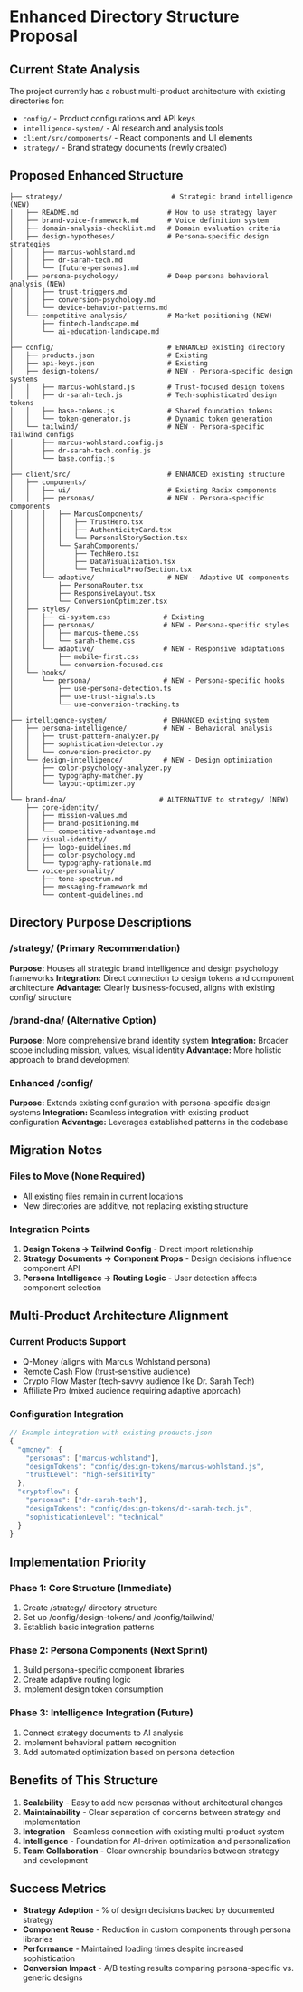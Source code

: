 # Enhanced Directory Structure Proposal

## Current State Analysis
The project currently has a robust multi-product architecture with existing directories for:
- `config/` - Product configurations and API keys
- `intelligence-system/` - AI research and analysis tools
- `client/src/components/` - React components and UI elements
- `strategy/` - Brand strategy documents (newly created)

## Proposed Enhanced Structure

```
├── strategy/                           # Strategic brand intelligence (NEW)
│   ├── README.md                      # How to use strategy layer
│   ├── brand-voice-framework.md       # Voice definition system
│   ├── domain-analysis-checklist.md   # Domain evaluation criteria
│   ├── design-hypotheses/             # Persona-specific design strategies
│   │   ├── marcus-wohlstand.md
│   │   ├── dr-sarah-tech.md
│   │   └── [future-personas].md
│   ├── persona-psychology/            # Deep persona behavioral analysis (NEW)
│   │   ├── trust-triggers.md
│   │   ├── conversion-psychology.md
│   │   └── device-behavior-patterns.md
│   └── competitive-analysis/          # Market positioning (NEW)
│       ├── fintech-landscape.md
│       └── ai-education-landscape.md
│
├── config/                            # ENHANCED existing directory
│   ├── products.json                  # Existing
│   ├── api-keys.json                  # Existing
│   ├── design-tokens/                 # NEW - Persona-specific design systems
│   │   ├── marcus-wohlstand.js        # Trust-focused design tokens
│   │   ├── dr-sarah-tech.js           # Tech-sophisticated design tokens
│   │   ├── base-tokens.js             # Shared foundation tokens
│   │   └── token-generator.js         # Dynamic token generation
│   └── tailwind/                      # NEW - Persona-specific Tailwind configs
│       ├── marcus-wohlstand.config.js
│       ├── dr-sarah-tech.config.js
│       └── base.config.js
│
├── client/src/                        # ENHANCED existing structure
│   ├── components/
│   │   ├── ui/                        # Existing Radix components
│   │   ├── personas/                  # NEW - Persona-specific components
│   │   │   ├── MarcusComponents/
│   │   │   │   ├── TrustHero.tsx
│   │   │   │   ├── AuthenticityCard.tsx
│   │   │   │   └── PersonalStorySection.tsx
│   │   │   └── SarahComponents/
│   │   │       ├── TechHero.tsx
│   │   │       ├── DataVisualization.tsx
│   │   │       └── TechnicalProofSection.tsx
│   │   └── adaptive/                  # NEW - Adaptive UI components
│   │       ├── PersonaRouter.tsx
│   │       ├── ResponsiveLayout.tsx
│   │       └── ConversionOptimizer.tsx
│   ├── styles/
│   │   ├── ci-system.css             # Existing
│   │   ├── personas/                 # NEW - Persona-specific styles
│   │   │   ├── marcus-theme.css
│   │   │   └── sarah-theme.css
│   │   └── adaptive/                 # NEW - Responsive adaptations
│   │       ├── mobile-first.css
│   │       └── conversion-focused.css
│   └── hooks/
│       └── persona/                  # NEW - Persona-specific hooks
│           ├── use-persona-detection.ts
│           ├── use-trust-signals.ts
│           └── use-conversion-tracking.ts
│
├── intelligence-system/              # ENHANCED existing system
│   ├── persona-intelligence/         # NEW - Behavioral analysis
│   │   ├── trust-pattern-analyzer.py
│   │   ├── sophistication-detector.py
│   │   └── conversion-predictor.py
│   └── design-intelligence/          # NEW - Design optimization
│       ├── color-psychology-analyzer.py
│       ├── typography-matcher.py
│       └── layout-optimizer.py
│
└── brand-dna/                       # ALTERNATIVE to strategy/ (NEW)
    ├── core-identity/
    │   ├── mission-values.md
    │   ├── brand-positioning.md
    │   └── competitive-advantage.md
    ├── visual-identity/
    │   ├── logo-guidelines.md
    │   ├── color-psychology.md
    │   └── typography-rationale.md
    └── voice-personality/
        ├── tone-spectrum.md
        ├── messaging-framework.md
        └── content-guidelines.md
```

## Directory Purpose Descriptions

### /strategy/ (Primary Recommendation)
**Purpose:** Houses all strategic brand intelligence and design psychology frameworks
**Integration:** Direct connection to design tokens and component architecture
**Advantage:** Clearly business-focused, aligns with existing config/ structure

### /brand-dna/ (Alternative Option)
**Purpose:** More comprehensive brand identity system
**Integration:** Broader scope including mission, values, visual identity
**Advantage:** More holistic approach to brand development

### Enhanced /config/
**Purpose:** Extends existing configuration with persona-specific design systems
**Integration:** Seamless integration with existing product configuration
**Advantage:** Leverages established patterns in the codebase

## Migration Notes

### Files to Move (None Required)
- All existing files remain in current locations
- New directories are additive, not replacing existing structure

### Integration Points
1. **Design Tokens → Tailwind Config** - Direct import relationship
2. **Strategy Documents → Component Props** - Design decisions influence component API
3. **Persona Intelligence → Routing Logic** - User detection affects component selection

## Multi-Product Architecture Alignment

### Current Products Support
- Q-Money (aligns with Marcus Wohlstand persona)
- Remote Cash Flow (trust-sensitive audience)
- Crypto Flow Master (tech-savvy audience like Dr. Sarah Tech)
- Affiliate Pro (mixed audience requiring adaptive approach)

### Configuration Integration
```javascript
// Example integration with existing products.json
{
  "qmoney": {
    "personas": ["marcus-wohlstand"],
    "designTokens": "config/design-tokens/marcus-wohlstand.js",
    "trustLevel": "high-sensitivity"
  },
  "cryptoflow": {
    "personas": ["dr-sarah-tech"],
    "designTokens": "config/design-tokens/dr-sarah-tech.js", 
    "sophisticationLevel": "technical"
  }
}
```

## Implementation Priority

### Phase 1: Core Structure (Immediate)
1. Create /strategy/ directory structure
2. Set up /config/design-tokens/ and /config/tailwind/
3. Establish basic integration patterns

### Phase 2: Persona Components (Next Sprint)
1. Build persona-specific component libraries
2. Create adaptive routing logic
3. Implement design token consumption

### Phase 3: Intelligence Integration (Future)
1. Connect strategy documents to AI analysis
2. Implement behavioral pattern recognition
3. Add automated optimization based on persona detection

## Benefits of This Structure

1. **Scalability** - Easy to add new personas without architectural changes
2. **Maintainability** - Clear separation of concerns between strategy and implementation
3. **Integration** - Seamless connection with existing multi-product system
4. **Intelligence** - Foundation for AI-driven optimization and personalization
5. **Team Collaboration** - Clear ownership boundaries between strategy and development

## Success Metrics

- **Strategy Adoption** - % of design decisions backed by documented strategy
- **Component Reuse** - Reduction in custom components through persona libraries
- **Performance** - Maintained loading times despite increased sophistication
- **Conversion Impact** - A/B testing results comparing persona-specific vs. generic designs